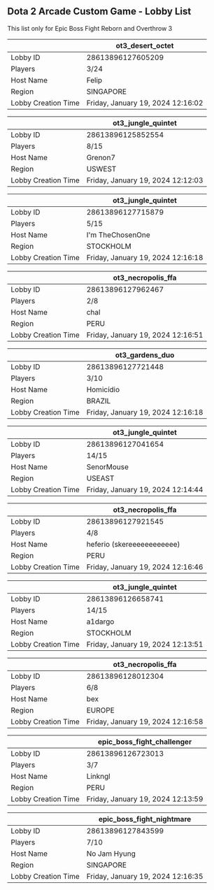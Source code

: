 ## Dota 2 Arcade Custom Game - Lobby List

This list only for Epic Boss Fight Reborn and Overthrow 3

|  | ot3_desert_octet |
| ------ | ------ |
| Lobby ID | 28613896127605209 |
| Players | 3/24 |
| Host Name | Felip |
| Region | SINGAPORE |
| Lobby Creation Time | Friday, January 19, 2024 12:16:02 |


|  | ot3_jungle_quintet |
| ------ | ------ |
| Lobby ID | 28613896125852554 |
| Players | 8/15 |
| Host Name | Grenon7 |
| Region | USWEST |
| Lobby Creation Time | Friday, January 19, 2024 12:12:03 |


|  | ot3_jungle_quintet |
| ------ | ------ |
| Lobby ID | 28613896127715879 |
| Players | 5/15 |
| Host Name | I'm TheChosenOne |
| Region | STOCKHOLM |
| Lobby Creation Time | Friday, January 19, 2024 12:16:18 |


|  | ot3_necropolis_ffa |
| ------ | ------ |
| Lobby ID | 28613896127962467 |
| Players | 2/8 |
| Host Name | chal |
| Region | PERU |
| Lobby Creation Time | Friday, January 19, 2024 12:16:51 |


|  | ot3_gardens_duo |
| ------ | ------ |
| Lobby ID | 28613896127721448 |
| Players | 3/10 |
| Host Name | Homicídio |
| Region | BRAZIL |
| Lobby Creation Time | Friday, January 19, 2024 12:16:18 |


|  | ot3_jungle_quintet |
| ------ | ------ |
| Lobby ID | 28613896127041654 |
| Players | 14/15 |
| Host Name | SenorMouse |
| Region | USEAST |
| Lobby Creation Time | Friday, January 19, 2024 12:14:44 |


|  | ot3_necropolis_ffa |
| ------ | ------ |
| Lobby ID | 28613896127921545 |
| Players | 4/8 |
| Host Name | heferio (skereeeeeeeeeeee) |
| Region | PERU |
| Lobby Creation Time | Friday, January 19, 2024 12:16:46 |


|  | ot3_jungle_quintet |
| ------ | ------ |
| Lobby ID | 28613896126658741 |
| Players | 14/15 |
| Host Name | a1dargo |
| Region | STOCKHOLM |
| Lobby Creation Time | Friday, January 19, 2024 12:13:51 |


|  | ot3_necropolis_ffa |
| ------ | ------ |
| Lobby ID | 28613896128012304 |
| Players | 6/8 |
| Host Name | bex |
| Region | EUROPE |
| Lobby Creation Time | Friday, January 19, 2024 12:16:58 |


|  | epic_boss_fight_challenger |
| ------ | ------ |
| Lobby ID | 28613896126723013 |
| Players | 3/7 |
| Host Name | Linkngl |
| Region | PERU |
| Lobby Creation Time | Friday, January 19, 2024 12:13:59 |


|  | epic_boss_fight_nightmare |
| ------ | ------ |
| Lobby ID | 28613896127843599 |
| Players | 7/10 |
| Host Name | No Jam Hyung |
| Region | SINGAPORE |
| Lobby Creation Time | Friday, January 19, 2024 12:16:35 |


